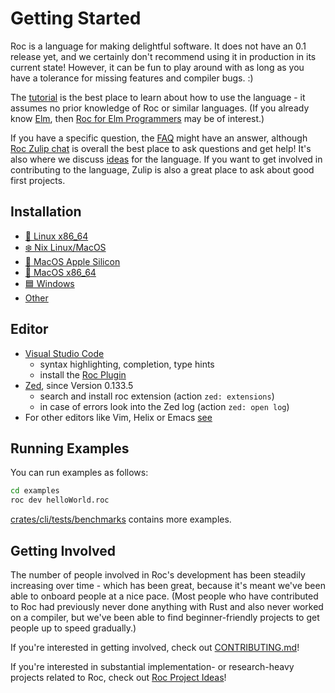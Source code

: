 # Getting Started

Roc is a language for making delightful software. It does not have an 0.1 release yet, and we
certainly don't recommend using it in production in its current state! However, it can be fun to
play around with as long as you have a tolerance for missing features and compiler bugs. :)

The [tutorial](https://roc-lang.org/tutorial) is the best place to learn about how to use the language - it assumes no prior knowledge of Roc or similar languages. (If you already know [Elm](https://elm-lang.org/), then [Roc for Elm Programmers](https://github.com/roc-lang/roc/blob/main/roc-for-elm-programmers.md) may be of interest.)

If you have a specific question, the [FAQ](../www/content/faq.md) might have an answer, although [Roc Zulip chat](https://roc.zulipchat.com) is overall the best place to ask questions and get help! It's also where we discuss [ideas](https://roc.zulipchat.com/#narrow/stream/304641-ideas) for the language. If you want to get involved in contributing to the language, Zulip is also a great place to ask about good first projects.

## Installation

- [🐧 Linux x86_64](linux_x86_64.md)
- [❄️ Nix Linux/MacOS](nix.md)
- [🍏 MacOS Apple Silicon](macos_apple_silicon.md)
- [🍏 MacOS x86_64](macos_x86_64.md)
- [🟦 Windows](windows.md)
- [Other](other.md)

## Editor

- [Visual Studio Code](https://visualstudio.microsoft.com/#vscode-section)
  - syntax highlighting, completion, type hints 
  - install the [Roc Plugin](https://marketplace.visualstudio.com/items?itemName=IvanDemchenko.roc-lang-unofficial)
- [Zed](https://zed.dev/download), since Version 0.133.5
  - search and install roc extension (action `zed: extensions`)
  - in case of errors look into the Zed log (action `zed: open log`)
- For other editors like Vim, Helix or Emacs [see](https://github.com/faldor20/tree-sitter-roc)

## Running Examples

You can run examples as follows:

```sh
cd examples
roc dev helloWorld.roc
```

[crates/cli/tests/benchmarks](https://github.com/roc-lang/roc/tree/main/crates/cli/tests/benchmarks) contains more examples.


## Getting Involved

The number of people involved in Roc's development has been steadily increasing
over time - which has been great, because it's meant we've been able to onboard
people at a nice pace. (Most people who have contributed to Roc had previously
never done anything with Rust and also never worked on a compiler, but we've
been able to find beginner-friendly projects to get people up to speed gradually.)

If you're interested in getting involved, check out
[CONTRIBUTING.md](https://github.com/roc-lang/roc/blob/main/CONTRIBUTING.md)!

If you're interested in substantial implementation- or research-heavy projects
related to Roc, check out [Roc Project Ideas][project-ideas]!

[project-ideas]: https://docs.google.com/document/d/1mMaxIi7vxyUyNAUCs98d68jYj6C9Fpq4JIZRU735Kwg/edit?usp=sharing
